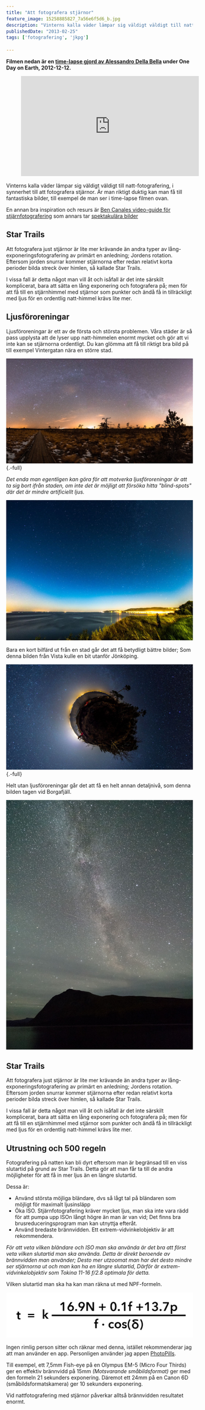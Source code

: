 ```yaml
---
title: "Att fotografera stjärnor"
feature_image: 15258885827_7a56e6f5d6_b.jpg
description: "Vinterns kalla väder lämpar sig väldigt väldigt till natt-fotografering, i synnerhet till att fotografera stjärnor. Är man riktigt duktig kan man få till fantastiska bilder…"
publishedDate: "2013-02-25"
tags: ['fotografering', 'jkpg']

---
```


**Filmen nedan är en [time-lapse gjord av Alessandro Della Bella](http://helvetiabynight.com/2012/12/20/one-day-on-earth-cold-engadin-time-lapse-night/) under One Day on Earth, 2012-12-12.**

<figure class="embed video -wide">
    <iframe src="https://player.vimeo.com/video/55899485?app_id=122963" width="480" height="270" frameborder="0" allow="autoplay; fullscreen" allowfullscreen title="One Day on Earth: Cold Engadin Time Lapse Night"></iframe>
</figure>

Vinterns kalla väder lämpar sig väldigt väldigt till natt-fotografering, i synnerhet till att fotografera stjärnor. Är man riktigt duktig kan man få till fantastiska bilder, till exempel de man ser i time-lapse filmen ovan.

En annan bra inspiration och resurs är [Ben Canales video-guide för stjärnfotografering](http://vimeo.com/16833554) som annars tar [spektakulära bilder](http://www.flickr.com/photos/bencanales/)

## Star Trails

Att fotografera just stjärnor är lite mer krävande än andra typer av lång-exponeringsfotografering av primärt en anledning; Jordens rotation. Eftersom jorden snurrar kommer stjärnorna efter redan relativt korta perioder bilda streck över himlen, så kallade Star Trails.

I vissa fall är detta något man vill åt och isåfall är det inte särskilt komplicerat, bara att sätta en lång exponering och fotografera på; men för att få till en stjärnhimmel med stjärnor som punkter och ändå få in tillräckligt med ljus för en ordentlig natt-himmel krävs lite mer.

## Ljusföroreningar

Ljusföroreningar är ett av de första och största problemen. Våra städer är så pass upplysta att de lyser upp natt-himmelen enormt mycket och gör att vi inte kan se stjärnorna ordentligt. Du kan glömma att få till riktigt bra bild på till exempel Vintergatan nära en större stad.

![Vintergatan sett från Dumme Mosse (Ljusförorening från Jönköping till höger i bilden)](33026437232_649ee76f21_k.jpg){.-full}

_Det enda man egentligen kan göra för att motverka ljusföroreningar är att ta sig bort ifrån staden, om inte det är möjligt att försöka hitta "blind-spots" där det är mindre artificiellt ljus._

![Vintergatan sett från Rosenlunds bankar över Huskvarnabergen](14954866899_572b07f5a6_b.jpg "Rosenlunds bankar")

Bara en kort bilfärd ut från en stad går det att få betydligt bättre bilder; Som denna bilden från Vista kulle en bit utanför Jönköping.

![En sfärisk panorama över vintergatan sett från Vista kulle projicerad så att marken ser ut som en liten planet i ett hav av stjärnor](16271000293_e835a1446c_h.jpg "Sfärisk panorama från Vista kulle"){.-full}

Helt utan ljusföroreningar går det att få en helt annan detaljnivå, som denna bilden tagen vid Borgafjäll.

![Vintergatan sett över Borgafjäll som tecknar sig som en svart siluette mot stjärnhimlen.](Gustav-Lindqvist_2018-09-13_0381.jpg "Vintergatan över Borgafjäll")

## Star Trails

Att fotografera just stjärnor är lite mer krävande än andra typer av lång-exponeringsfotografering av primärt en anledning; Jordens rotation. Eftersom jorden snurrar kommer stjärnorna efter redan relativt korta perioder bilda streck över himlen, så kallade Star Trails.

I vissa fall är detta något man vill åt och isåfall är det inte särskilt komplicerat, bara att sätta en lång exponering och fotografera på; men för att få till en stjärnhimmel med stjärnor som punkter och ändå få in tillräckligt med ljus för en ordentlig natt-himmel krävs lite mer.

## Utrustning och 500 regeln

Fotografering på natten kan bli dyrt eftersom man är begränsad till en viss slutartid på grund av Star Trails. Detta gör att man får ta till de andra möjligheter för att få in mer ljus än en längre slutartid.

Dessa är:

*   Använd största möjliga bländare, dvs så lågt tal på bländaren som möjligt för maximalt ljusinsläpp
*   Öka ISO. Stjärnfotografering kräver mycket ljus, man ska inte vara rädd för att pumpa upp ISOn långt högre än man är van vid; Det finns bra brusreduceringsprogram man kan utnyttja efteråt.
*   Använd bredaste brännvidden. Ett extrem-vidvinkelobjektiv är att rekommendera.

_För att veta vilken bländare och ISO man ska använda är det bra att först veta vilken slutartid man ska använda. Detta är direkt beroende av brännvidden man använder; Desto mer utzoomat man har det desto mindre ser stjärnorna ut och man kan ha en längre slutartid, Därför är extrem-vidvinkelobjektiv som Tokina 11-16 f/2.8 optimala för detta._

Vilken slutartid man ska ha kan man räkna ut med NPF-formeln.

![NPF-regeln](NPF-rule.png)

Ingen rimlig person sitter och räknar med denna, istället rekommenderar jag att man använder en app. Personligen använder jag appen [PhotoPills](https://www.photopills.com).

Till exempel, ett 7,5mm Fish-eye på en Olympus EM-5 (Micro Four Thirds) ger en effektiv brännvidd på 15mm _(Motsvarande småbildsformat)_ ger med den formeln 21 sekunders exponering. Däremot ett 24mm på en Canon 6D (småbildsformatskamera) ger 10 sekunders exponering.

Vid nattfotografering med stjärnor påverkar alltså brännvidden resultatet enormt.

